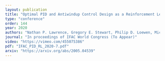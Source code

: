 ```yaml
---
layout: publication
title: "Optimal PID and Antiwindup Control Design as a Reinforcement Learning Problem"
type: "conference"
order: 144
year: 2020
authors: "Nathan P. Lawrence, Gregory E. Stewart, Philip D. Loewen, Michael G. Forbes, Johan U. Backstrom, R. Bhushan Gopaluni"
journal: "In proceedings of IFAC World Congress (To Appear)"
video: "https://vimeo.com/455075386"
pdf: "IFAC_PID_RL_2020-7.pdf"
arxiv: "https://arxiv.org/abs/2005.04539"
---
```

